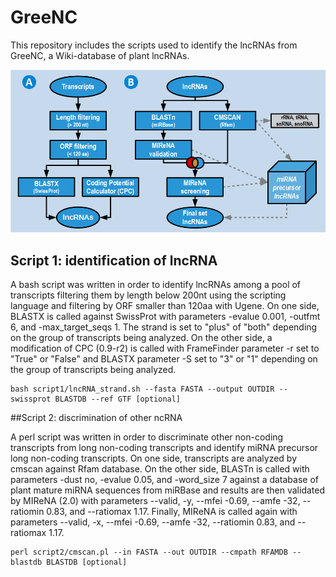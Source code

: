 # GreeNC

This repository includes the scripts used to identify the lncRNAs from GreeNC, a Wiki-database
of plant lncRNAs.

![Pipelines](Pipeline.png?raw=true "Pipelines")

## Script 1: identification of lncRNA

A bash script was written in order to identify lncRNAs among a pool of transcripts filtering them
by length below 200nt using the scripting language and filtering by ORF smaller than 120aa with 
Ugene. On one side, BLASTX is called against SwissProt with parameters -evalue 0.001, -outfmt 6, 
and -max_target_seqs 1. The strand is set to "plus" of "both" depending on the group of transcripts 
being analyzed. On the other side, a modification of CPC (0.9-r2) is called with FrameFinder 
parameter -r set to "True" or "False" and BLASTX parameter -S set to "3" or "1" depending on the 
group of transcripts being analyzed.

```
bash script1/lncRNA_strand.sh --fasta FASTA --output OUTDIR --swissprot BLASTDB --ref GTF [optional]
```

##Script 2: discrimination of other ncRNA

A perl script was written in order to discriminate other non-coding transcripts from long non-coding 
transcripts and identify miRNA precursor long non-coding transcripts. On one side, transcripts are 
analyzed by cmscan against Rfam database. On the other side, BLASTn is called with parameters -dust no,
-evalue 0.05, and -word_size 7 against a database of plant mature miRNA sequences from miRBase and 
results are then validated by MIReNA (2.0) with parameters --valid, -y, --mfei -0.69, --amfe -32, 
--ratiomin 0.83, and --ratiomax 1.17. Finally, MIReNA is called again with parameters --valid, -x, 
--mfei -0.69, --amfe -32, --ratiomin 0.83, and --ratiomax 1.17.

```
perl script2/cmscan.pl --in FASTA --out OUTDIR --cmpath RFAMDB --blastdb BLASTDB [optional]
```
